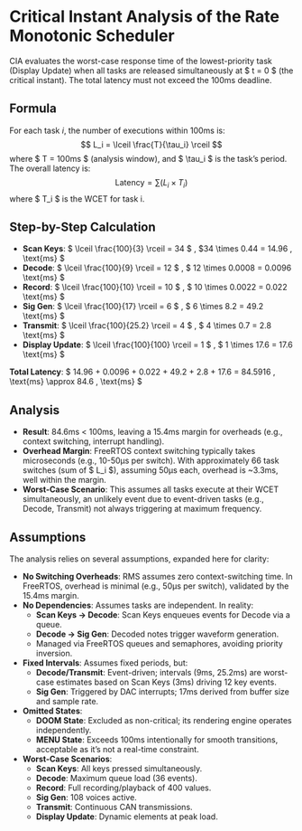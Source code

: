 # Critical Instant Analysis of the Rate Monotonic Scheduler

CIA evaluates the worst-case response time of the lowest-priority task (Display Update) when all tasks are released simultaneously at $ t = 0 $ (the critical instant). The total latency must not exceed the 100ms deadline.

## Formula
For each task $i$, the number of executions within 100ms is:
$$ L_i = \lceil \frac{T}{\tau_i} \rceil $$
where $ T = 100ms $ (analysis window), and $ \tau_i $ is the task’s period. The overall latency is:
$$ \text{Latency} = \sum (L_i \times T_i) $$
where $ T_i $ is the WCET for task i.

## Step-by-Step Calculation
- **Scan Keys**:  $ \lceil \frac{100}{3} \rceil = 34 $ , $34 \times 0.44 = 14.96 \, \text{ms} $
- **Decode**: $ \lceil \frac{100}{9} \rceil = 12 $ , $ 12 \times 0.0008 = 0.0096 \text{ms} $
- **Record**: $ \lceil \frac{100}{10} \rceil = 10 $ , $ 10 \times 0.0022 = 0.022 \text{ms} $
- **Sig Gen**: $ \lceil \frac{100}{17} \rceil = 6 $ , $ 6 \times 8.2 = 49.2  \text{ms} $
- **Transmit**: $ \lceil \frac{100}{25.2} \rceil = 4 $ , $ 4 \times 0.7 = 2.8  \text{ms} $
- **Display Update**: $ \lceil \frac{100}{100} \rceil = 1 $ , $ 1 \times 17.6 = 17.6  \text{ms} $

**Total Latency**:
$ 14.96 + 0.0096 + 0.022 + 49.2 + 2.8 + 17.6 = 84.5916 \, \text{ms} \approx 84.6 \, \text{ms} $

## Analysis
- **Result**: 84.6ms < 100ms, leaving a 15.4ms margin for overheads (e.g., context switching, interrupt handling).
- **Overhead Margin**: FreeRTOS context switching typically takes microseconds (e.g., 10-50µs per switch). With approximately 66 task switches (sum of $ L_i $), assuming 50µs each, overhead is ~3.3ms, well within the margin.
- **Worst-Case Scenario**: This assumes all tasks execute at their WCET simultaneously, an unlikely event due to event-driven tasks (e.g., Decode, Transmit) not always triggering at maximum frequency.

<!-- Should add CIA gantt chart here -->

## Assumptions
The analysis relies on several assumptions, expanded here for clarity:

- **No Switching Overheads**: RMS assumes zero context-switching time. In FreeRTOS, overhead is minimal (e.g., 50µs per switch), validated by the 15.4ms margin.
- **No Dependencies**: Assumes tasks are independent. In reality:
  - **Scan Keys → Decode**: Scan Keys enqueues events for Decode via a queue.
  - **Decode → Sig Gen**: Decoded notes trigger waveform generation.
  - Managed via FreeRTOS queues and semaphores, avoiding priority inversion.
- **Fixed Intervals**: Assumes fixed periods, but:
  - **Decode/Transmit**: Event-driven; intervals (9ms, 25.2ms) are worst-case estimates based on Scan Keys (3ms) driving 12 key events.
  - **Sig Gen**: Triggered by DAC interrupts; 17ms derived from buffer size and sample rate.
- **Omitted States**: 
  - **DOOM State**: Excluded as non-critical; its rendering engine operates independently.
  - **MENU State**: Exceeds 100ms intentionally for smooth transitions, acceptable as it’s not a real-time constraint.
- **Worst-Case Scenarios**:
  - **Scan Keys**: All keys pressed simultaneously.
  - **Decode**: Maximum queue load (36 events).
  - **Record**: Full recording/playback of 400 values.
  - **Sig Gen**: 108 voices active.
  - **Transmit**: Continuous CAN transmissions.
  - **Display Update**: Dynamic elements at peak load.

<!-- Should also add a section on uncertainty in our system, can comment on how vectors are typically uncertain so we prallocate memory to them to reduce time complexity to O(n). (Probably goes in the data bit). -->
